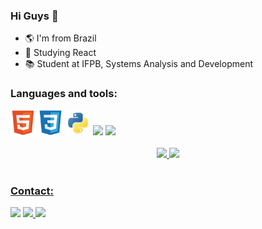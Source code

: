 ### Hi Guys 👋
- 🌎 I'm from Brazil 
- 🌱 Studying React
- 📚 Student at IFPB, Systems Analysis and Development 

### Languages and tools:
  
  <div>
    <img height="40" alt="kia-HTML" height="30" width="40" src="https://raw.githubusercontent.com/devicons/devicon/master/icons/html5/html5-original.svg">
    <img height="40"alt="kia-CSS" height="30" width="40" src="https://raw.githubusercontent.com/devicons/devicon/master/icons/css3/css3-original.svg">
    <img height="40" alt="kia-Python" height="30" width="40" src="https://raw.githubusercontent.com/devicons/devicon/master/icons/python/python-original.svg">
    <img height= "40" left = "35" src= "https://download.logo.wine/logo/MySQL/MySQL-Logo.wine.png">
    <img height= "40"src= "https://camo.githubusercontent.com/20ffa1c9a31e2c991c8b52b0cb7be938de51db4b7a9299658fef28efb0cc845a/68747470733a2f2f63646e2e6a7364656c6976722e6e65742f67682f64657669636f6e732f64657669636f6e2f69636f6e732f6a6176612f6a6176612d6f726967696e616c2e737667">
  </div>
   <br>
<div align="center">
<a href="https://github.com/EzequiasSoares1">
  <img height="160em" src="https://github-readme-stats-eight-theta.vercel.app/api?username=EzequiasSoares1&show_icons=true&theme=dark&include_all_commits=true&count_private=true"/>
  <img height="160em" src="https://github-readme-stats-eight-theta.vercel.app/api/top-langs/?username=EzequiasSoares1&layout=compact&langs_count=8&theme=dark"/>
</div>
  </br>

### Contact:

  
  <div>
  <a href = "mailto:ezequiasoliver2017@gmail.com"><img src="https://img.shields.io/badge/-Gmail-%23333?style=for-the-badge&logo=gmail&logoColor=white" target="_blank"></a>
 <a href="https://www.linkedin.com/in/ezequias-soares-2a4904216/" target="_blank">
    <img src="https://img.shields.io/badge/-Linkedin-6610F2?style=for-the-badge&logo=Linkedin&logoColor=FFFFFF&link"/>
  </a>
  <a href="https://www.instagram.com/ezequias_soares01/"target="_blank"><img 
  src="https://img.shields.io/badge/-Instagram-%23E4405F?style=for-the-badge&logo=instagram&logoColor=white"target="_blank"></a>
</div>
  
  
